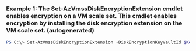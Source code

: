 ### Example 1: The Set-AzVmssDiskEncryptionExtension cmdlet enables encryption on a VM scale set. This cmdlet enables encryption by installing the disk encryption extension on the VM scale set. (autogenerated)
```powershell
PS C:\> Set-AzVmssDiskEncryptionExtension -DiskEncryptionKeyVaultId $KeyVaultResourceId -DiskEncryptionKeyVaultUrl $DiskEncryptionKeyVaultUrl -KeyEncryptionAlgorithm RSA-OAEP -ResourceGroupName $RGName -TypeHandlerVersion $typeVersion -VMScaleSetName $VmssName
```

